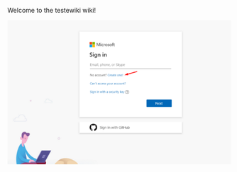 Welcome to the testewiki wiki!

![criarconta-2.png](/.attachments/criarconta-2-48ca48a4-909c-43dc-8059-bb7c27ddeed6.png)